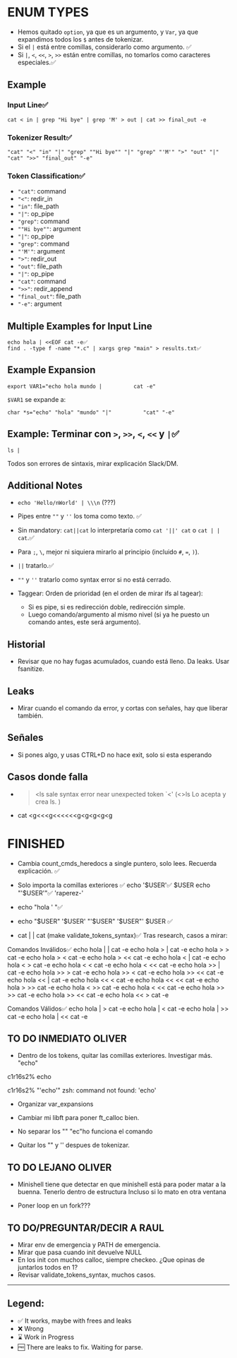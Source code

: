 # ENUM TYPES

- Hemos quitado `option`, ya que es un argumento, y `Var`, ya que expandimos todos los `$` antes de tokenizar.
- Si el `|` está entre comillas, considerarlo como argumento. ✅
- Si `|`, `<`, `<<`, `>`, `>>` están entre comillas, no tomarlos como caracteres especiales.✅

## Example

### Input Line✅
```
cat < in | grep "Hi bye" | grep 'M' > out | cat >> final_out -e
```

### Tokenizer Result✅
```
"cat" "<" "in" "|" "grep" ""Hi bye"" "|" "grep" "'M'" ">" "out" "|" "cat" ">>" "final_out" "-e"
```

### Token Classification✅
- `"cat"`: command
- `"<"`: redir_in
- `"in"`: file_path
- `"|"`: op_pipe
- `"grep"`: command
- `""Hi bye""`: argument
- `"|"`: op_pipe
- `"grep"`: command
- `"'M'"`: argument
- `">"`: redir_out
- `"out"`: file_path
- `"|"`: op_pipe
- `"cat"`: command
- `">>"`: redir_append
- `"final_out"`: file_path
- `"-e"`: argument

## Multiple Examples for Input Line
```
echo hola | <<EOF cat -e✅
find . -type f -name "*.c" | xargs grep "main" > results.txt✅
```

## Example Expansion
```
export VAR1="echo hola mundo |          cat -e"
```
`$VAR1` se expande a:
```
char *s="echo" "hola" "mundo" "|"          "cat" "-e"
```

## Example: Terminar con `>`, `>>`, `<`, `<<` y `|`✅
```
ls |
```
Todos son errores de sintaxis, mirar explicación Slack/DM.

## Additional Notes
- `echo 'Hello/nWorld' | \\\n` (???)
- Pipes entre `""` y `''` los toma como texto. ✅
- Sin mandatory: `cat||cat` lo interpretaría como `cat '||' cat` o `cat | | cat`.✅

- Para `;`, `\`, mejor ni siquiera mirarlo al principio (incluido `#`, `=`, `)`).
- `||` tratarlo.✅
- `""` y `''` tratarlo como syntax error si no está cerrado.

- Taggear: Orden de prioridad (en el orden de mirar ifs al tagear):
  - Si es pipe, si es redirección doble, redirección simple.
  - Luego comando/argumento al mismo nivel (si ya he puesto un comando antes, este será argumento).


## Historial
- Revisar que no hay fugas acumulados, cuando está lleno. Da leaks. Usar fsanitize. 

## Leaks
- Mirar cuando el comando da error, y cortas con señales, hay que liberar también. 

## Señales
- Si pones algo, y usas CTRL+D no hace exit, solo si esta esperando

## Casos donde falla
- ><ls sale syntax error near unexpected token `<' (<>ls Lo acepta y crea ls. )

- cat <g<<<g<<<<<<g<g<g<g<g

# FINISHED
- Cambia count_cmds_heredocs a single puntero, solo lees. Recuerda explicación. ✅

- Solo importa la comillas exteriores ✅
echo '$USER'✅
$USER
echo "'$USER'"✅
'raperez-'

- echo "hola '  "✅

- echo "$USER" '$USER' "'$USER" '$USER"' $USER ✅

- cat | | cat (make validate_tokens_syntax)✅
Tras research, casos a mirar:

Comandos Inválidos✅
echo hola | | cat -e
echo hola > | cat -e
echo hola > > cat -e
echo hola > < cat -e
echo hola > << cat -e
echo hola < | cat -e
echo hola < > cat -e
echo hola < < cat -e
echo hola < << cat -e
echo hola >> | cat -e
echo hola >> > cat -e
echo hola >> < cat -e
echo hola >> << cat -e
echo hola << | cat -e
echo hola << < cat -e
echo hola << << cat -e
echo hola > >> cat -e
echo hola < >> cat -e
echo hola < << cat -e
echo hola >> >> cat -e
echo hola >> << cat -e
echo hola << > cat -e

Comandos Válidos✅
echo hola | > cat -e
echo hola | < cat -e
echo hola | >> cat -e
echo hola | << cat -e

## TO DO INMEDIATO OLIVER

- Dentro de los tokens, quitar las comillas exteriores. Investigar más. 
"echo"     

c1r16s2% echo

c1r16s2% "'echo'"
zsh: command not found: 'echo'

- Organizar var_expansions

- Cambiar mi libft para poner ft_calloc bien. 

- No separar los ""
"ec"ho funciona el comando

- Quitar los "" y '' despues de tokenizar. 

## TO DO LEJANO OLIVER
- Minishell tiene que detectar en que minishell está para poder matar a la buenna. Tenerlo dentro de estructura
Incluso si lo mato en otra ventana

- Poner loop en un fork???

## TO DO/PREGUNTAR/DECIR A RAUL
- Mirar env de emergencia y PATH de emergencia.
- Mirar que pasa cuando init devuelve NULL
- En los init con muchos calloc, siempre checkeo. ¿Que opinas de juntarlos todos en 1?
- Revisar validate_tokens_syntax, muchos casos.

---

## Legend:
- ✅ It works, maybe with frees and leaks
- ❌ Wrong
- ⌛ Work in Progress
- 🆓 There are leaks to fix. Waiting for parse.
